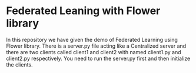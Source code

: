 # Federated Leaning with Flower library
In this repository we have given the demo of Federated Learning using Flower library. There is a server.py file acting like a Centralized server and there are two clients called client1 and client2 with named client1.py and client2.py respectively. You need to run the server.py first and then initialize the clients. 
